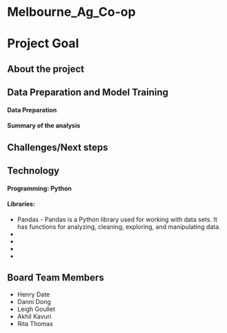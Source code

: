 # Melbourne_Ag_Co-op

# Project Goal

## About the project


## Data Preparation and Model Training
#### Data Preparation


#### Summary of the analysis

## Challenges/Next steps

## Technology
#### Programming: Python 
#### Libraries:
* Pandas - Pandas is a Python library used for working with data sets. It has functions for analyzing, 
     cleaning, exploring, and manipulating data.
*
*
*
*
## Board Team Members
   *  Henry Date  
   *  Danni Dong
   *  Leigh Goullet
   *  Akhil Kavuri
   *  Rita Thomas

